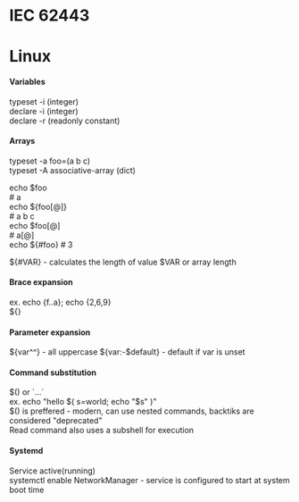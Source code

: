 # IEC 62443


# Linux

#### **Variables**

typeset -i (integer)  
declare -i (integer)  
declare -r (readonly constant)

#### **Arrays**

typeset -a foo=(a b c)  
typeset -A associative-array (dict)

echo $foo  
\# a  
echo ${foo[@]}  
\# a b c  
echo $foo[@]  
\# a[@]  
echo ${#foo}
\# 3

${#VAR} - calculates the length of value $VAR or array length

#### **Brace expansion**

ex. echo {f..a}; echo {2,6,9}  
${}

#### **Parameter expansion**

${var^^} - all uppercase
${var:-$default} - default if var is unset


#### **Command substitution**

$() or \`...\`   
ex. echo "hello $( s=world; echo "$s" )"  
$() is preffered - modern, can use nested commands, backtiks are considered "deprecated"  
Read command also uses a subshell for execution

#### **Systemd**

Service active(running)  
systemctl enable NetworkManager - service is configured to start at system boot time


